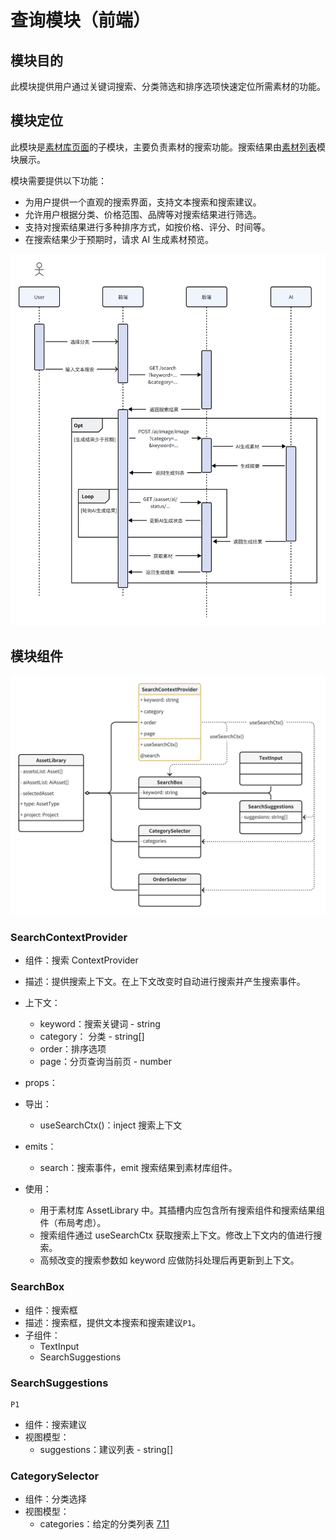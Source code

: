 # 查询模块（前端）

## 模块目的

此模块提供用户通过关键词搜索、分类筛选和排序选项快速定位所需素材的功能。

## 模块定位

此模块是[素材库页面](./07_frontend_assetLibrary.md)的子模块，主要负责素材的搜索功能。搜索结果由[素材列表](./09_frontend_assetList.md)模块展示。

模块需要提供以下功能：
- 为用户提供一个直观的搜索界面，支持文本搜索和搜索建议。
- 允许用户根据分类、价格范围、品牌等对搜索结果进行筛选。
- 支持对搜索结果进行多种排序方式，如按价格、评分、时间等。
- 在搜索结果少于预期时，请求 AI 生成素材预览。

![img](https://raw.githubusercontent.com/abandon888/photoImg/main/test/202407260939399.png)



## 模块组件


![image-20240725160837920](https://raw.githubusercontent.com/abandon888/photoImg/main/test/image-20240725160837920.png)

### SearchContextProvider

- 组件：搜索 ContextProvider

- 描述：提供搜索上下文。在上下文改变时自动进行搜索并产生搜索事件。

- 上下文：

  - keyword：搜索关键词 - string
  - category： 分类 - string[]
  - order：排序选项
  - page：分页查询当前页 - number

- props：

- 导出：

  - useSearchCtx()：inject 搜索上下文

- emits：

  - search：搜索事件，emit 搜索结果到素材库组件。

- 使用：

  - 用于素材库 AssetLibrary 中。其插槽内应包含所有搜索组件和搜索结果组件（布局考虑）。
  - 搜索组件通过 useSearchCtx 获取搜索上下文。修改上下文内的值进行搜索。
  - 高频改变的搜索参数如 keyword 应做防抖处理后再更新到上下文。

### SearchBox

- 组件：搜索框
- 描述：搜索框，提供文本搜索和搜索建议`P1`。
- 子组件：
  - TextInput
  - SearchSuggestions

### SearchSuggestions

```
P1
```

- 组件：搜索建议
- 视图模型：
  - suggestions：建议列表 - string[]

### CategorySelector

- 组件：分类选择
- 视图模型：
  - categories：给定的分类列表 [7.11](https://ncuhomer.feishu.cn/docx/VoTDd5yfxoEuavxg4R9c21gNnWR)